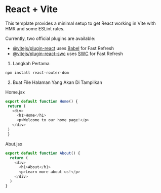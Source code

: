 # React + Vite

This template provides a minimal setup to get React working in Vite with HMR and some ESLint rules.

Currently, two official plugins are available:

- [@vitejs/plugin-react](https://github.com/vitejs/vite-plugin-react/blob/main/packages/plugin-react/README.md) uses [Babel](https://babeljs.io/) for Fast Refresh
- [@vitejs/plugin-react-swc](https://github.com/vitejs/vite-plugin-react-swc) uses [SWC](https://swc.rs/) for Fast Refresh


1. Langkah Pertama

  ```bash
  npm install react-router-dom
  ```
2. Buat File Halaman Yang Akan Di Tampilkan
  <p>Home.jsx</p>

   ```js
   export default function Home() {
    return (
      <div>
        <h1>Home</h1>
        <p>Welcome to our home page!</p>
      </div>
    )
    }
  ```
<p>Abut.jsx</p>

  ```js
  export default function About() {
    return (
      <div>
        <h1>About</h1>
        <p>Learn more about us!</p>
      </div>
    )
  }
  ```
